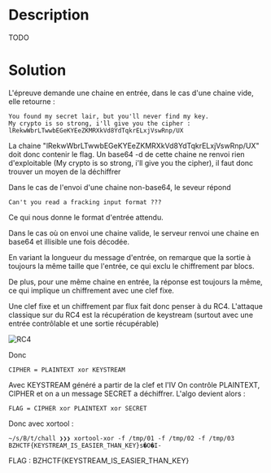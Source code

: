 # Description

TODO

# Solution

L'épreuve demande une chaine en entrée, dans le cas d'une chaine vide, elle retourne :

```
You found my secret lair, but you'll never find my key.
My crypto is so strong, i'll give you the cipher : lRekwWbrLTwwbEGeKYEeZKMRXkVd8YdTqkrELxjVswRnp/UX
```

La chaine "lRekwWbrLTwwbEGeKYEeZKMRXkVd8YdTqkrELxjVswRnp/UX" doit donc contenir le flag.
Un base64 -d de cette chaine ne renvoi rien d'exploitable (My crypto is so strong, i'll give you the cipher), il faut donc trouver un moyen de la déchiffrer

Dans le cas de l'envoi d'une chaine non-base64, le seveur répond 
```
Can't you read a fracking input format ???
```

Ce qui nous donne le format d'entrée attendu.

Dans le cas où on envoi une chaine valide, le serveur renvoi une chaine en base64 et illisible une fois décodée.

En variant la longueur du message d'entrée, on remarque que la sortie à toujours la même taille que l'entrée, ce qui exclu le chiffrement par blocs.

De plus, pour une même chaine en entrée, la réponse est toujours la même, ce qui implique un chiffrement avec une clef fixe.

Une clef fixe et un chiffrement par flux fait donc penser à du RC4.
L'attaque classique sur du RC4 est la récupération de keystream (surtout avec une entrée contrôlable et une sortie récupérable)

![RC4](https://upload.wikimedia.org/wikipedia/commons/thumb/4/44/Wep-crypt-alt.svg/305px-Wep-crypt-alt.svg.png)

Donc 
```
CIPHER = PLAINTEXT xor KEYSTREAM
```

Avec KEYSTREAM généré a partir de la clef et l'IV
On contrôle PLAINTEXT, CIPHER et on a un message SECRET a déchiffrer. L'algo devient alors :
```
FLAG = CIPHER xor PLAINTEXT xor SECRET
```

Donc avec xortool :
```
~/s/B/t/chall ❯❯❯ xortool-xor -f /tmp/01 -f /tmp/02 -f /tmp/03
BZHCTF{KEYSTREAM_IS_EASIER_THAN_KEY}s�O�I-
```

FLAG : BZHCTF{KEYSTREAM_IS_EASIER_THAN_KEY}